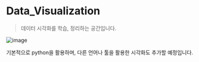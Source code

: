 # Data_Visualization
> 데이터 시각화를 학습, 정리하는 공간입니다. 

![image](https://user-images.githubusercontent.com/58945760/99147122-9da03d00-26c1-11eb-8a19-270fae17734f.png)

기본적으로 python을 활용하며, 다른 언어나 툴을 활용한 시각화도 추가할 예정입니다. 


